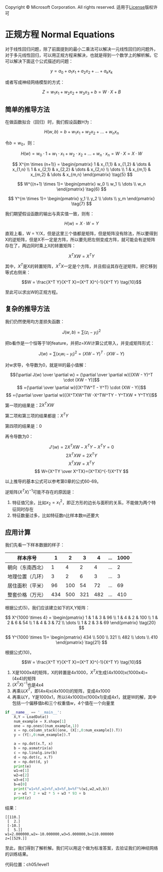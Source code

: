 Copyright © Microsoft Corporation. All rights reserved.
  适用于[License](https://github.com/Microsoft/ai-edu/blob/master/LICENSE.md)版权许可
  
# 正规方程 Normal Equations

对于线性回归问题，除了前面提到的最小二乘法可以解决一元线性回归的问题外，对于多元线性回归，可以用正规方程来解决，也就是得到一个数学上的解析解。它可以解决下面这个公式描述的问题：

$$y=a_0+a_1x_1+a_2x_2+\dots+a_kx_k \tag{1}$$

或者写成神经网络模型的方式：

$$ 
Z = w_1x_1+w_2x_2+w_3x_3+b = W \cdot X + B \tag{2}
$$


## 简单的推导方法

在做函数拟合（回归）时，我们假设函数H为：

$$H(w,b) = b + w_1x_1+w_2x_2+...+w_nx_n \tag{3}$$

令$b=w_0$，则：

$$H(w) = w_0 \cdot 1 + w_1 \cdot x_1+w_2 \cdot x_2+...+w_n \cdot x_n = W \cdot X = X \cdot W \tag{4}$$

$$
X^{m \times (n+1)} = 
\begin{pmatrix} 
1 & x_{1,1} & x_{1,2} & \dots & x_{1,n} \\
1 & x_{2,1} & x_{2,2} & \dots & x_{2,n} \\
\dots \\
1 & x_{m,1} & x_{m,2} & \dots & x_{m,n}
\end{pmatrix} \tag{5}
$$

$$
W^{(n+1) \times 1}= \begin{pmatrix}
w_0 \\
w_1 \\
\dots \\
 w_n
\end{pmatrix}  \tag{6}
$$


$$
Y^{m \times 1}= \begin{pmatrix}
y_1 \\
y_2 \\
\dots \\
y_m
\end{pmatrix}  \tag{7}
$$

我们期望假设函数的输出与真实值一致，则有：

$$H(w) = X \cdot W = Y \tag{8}$$

直观上看，W = Y/X，但是这里三个值都是矩阵，但是矩阵没有除法，所以要得到X的逆矩阵，但是X不一定是方阵，所以要先把左侧变成方阵，就可能会有逆矩阵存在了，两边同时乘上X的转置矩阵：

$$X^T X W = X^T Y \tag{9}$$

其中，$X^T$是X的转置矩阵，$X^T X$一定是个方阵，并且假设其存在逆矩阵，把它移到等式右侧来：

$$W = \frac{X^T Y}{X^T X}=(X^T X)^{-1}{X^T Y} \tag{10}$$

至此可以求出W的正规方程。

## 复杂的推导方法

我们仍然使用均方差损失函数：

$$J(w,b) = \sum (z_i - y_i)^2$$

把b看作是一个恒等于1的feature，并把z=XW计算公式带入，并变成矩阵形式：

$$J(w) = \sum (x_i w_i -y_i)^2=(XW - Y)^T \cdot (XW - Y)$$

对w求导，令导数为0，就是W的最小值解：

$${\partial J(w) \over \partial w} = {\partial \over \partial w}[(XW - Y)^T \cdot (XW - Y)]$$$$
={\partial \over \partial w}[(X^TW^T - Y^T) \cdot (XW - Y)]$$$$
={\partial \over \partial w}[(X^TXW^TW -X^TW^TY - Y^TXW + Y^TY)]$$

第一项的结果是：$2X^TXW$

第二项和第三项的结果都是：$X^TY$

第四项的结果是：0

再令导数为0：

$$
J'(w)=2X^TXW -X^TY - X^TY=0$$$$
2X^TXW = 2X^TY $$$$
X^TXW = X^TY $$$$
W={X^TY \over X^TX}=(X^TX)^{-1}X^TY
$$

以上推导的基本公式可以参考第0章的公式60-69。

逆矩阵$(X^TX)^{-1}$可能不存在的原因是：
1. 特征值冗余，比如$x_2=x^2_1$，即正方形的边长与面积的关系，不能做为两个特征同时存在
2. 特征数量过多，比如特征数n比样本数m还要大

## 应用计算

我们先看一下样本数据的样子：

|样本序号|1|2|3|4|...|1000|
|---|---|----|---|--|--|--|
|朝向（东南西北）|1|4|2|4|...|2|
|地理位置（几环）|3|2|6|3|...|3|
|居住面积（平米）|96|100|54|72|...|69|
|整套价格（万元）|434|500|321|482|...|410|

根据公式(5)，我们应该建立如下的X,Y矩阵：

$$
X^{1000 \times 4} = \begin{pmatrix} 
1 & 1 & 3 & 96 \\
1 & 4 & 2 & 100 \\
1 & 2 & 6 & 54 \\
1 & 4 & 3 & 72 \\
\dots \\
1 & 2 & 3 & 69
\end{pmatrix} \tag{20}
$$

$$
Y^{1000 \times 1}= \begin{pmatrix}
434 \\
500 \\
321 \\
482 \\
\dots \\
410
\end{pmatrix}  \tag{21}
$$

根据公式(10)，

$$W = \frac{X^T Y}{X^T X}=(X^T X)^{-1}{X^T Y} \tag{10}$$

1. X是1000x4的矩阵，X的转置是4x1000，$X^TX$生成(4x1000)x(1000x4)=(4x4)的矩阵
2. $(X^TX)^{-1}$也是4x4
3. 再乘以$X^T$，即(4x4)x(4x1000)的矩阵，变成4x1000
4. 再乘以Y，Y是1000x1，所以(4x1000)x(1000x1)变成4x1，就是W的解，其中包括一个偏移值b和三个权重值w，4个值在一个向量里

```Python
if __name__ == '__main__':
    X,Y = LoadData()
    num_example = X.shape[1]
    one = np.ones((num_example,1))
    x = np.column_stack((one, (X[:,0:num_example]).T))
    y = (Y[:,0:num_example]).T

    a = np.dot(x.T, x)
    b = np.asmatrix(a)
    c = np.linalg.inv(b)
    d = np.dot(c, x.T)
    e = np.dot(d, y)
    print(e)
    w1=e[1]
    w2=e[2]
    w3=e[3]
    b=e[0]
    print("w1=%f,w2=%f,w3=%f,b=%f"%(w1,w2,w3,b))
    z = w1 * 2 + w2 * 5 + w3 * 93 + b
    print(z)
```
结果：
```
[[110.]
 [  2.]
 [-10.]
 [  5.]]
w1=2.000000,w2=-10.000000,w3=5.000000,b=110.000000
z=[[529.]]
```
至此，我们得到了解析解。我们可以用这个做为标准答案，去验证我们的神经网络的训练结果。

代码位置：ch05/level1

